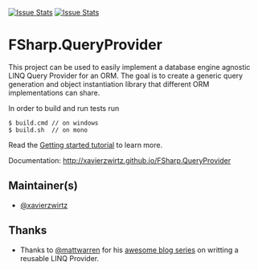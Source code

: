 [![Issue Stats](http://issuestats.com/github/xavierzwirtz/FSharp.QueryProvider/badge/issue)](http://issuestats.com/github/xavierzwirtz/FSharp.QueryProvider)
[![Issue Stats](http://issuestats.com/github/xavierzwirtz/FSharp.QueryProvider/badge/pr)](http://issuestats.com/github/xavierzwirtz/FSharp.QueryProvider)

# FSharp.QueryProvider

This project can be used to easily implement a database engine agnostic LINQ
Query Provider for an ORM. The goal is to create a generic query generation
and object instantiation library that different ORM implementations can share.

In order to build and run tests run

    $ build.cmd // on windows
    $ build.sh  // on mono

Read the [Getting started tutorial](http://xavierzwirtz.github.io/FSharp.QueryProvider/index.html#Getting-started) to learn more.

Documentation: http://xavierzwirtz.github.io/FSharp.QueryProvider

## Maintainer(s)

- [@xavierzwirtz](https://github.com/xavierzwirtz)

## Thanks
- Thanks to [@mattwarren](https://github.com/mattwarren) for his [awesome blog series](http://blogs.msdn.com/b/mattwar/archive/2008/11/18/linq-links.aspx) on writting a reusable LINQ Provider.
